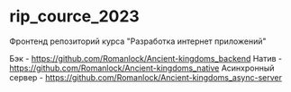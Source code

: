 # rip_cource_2023
Фронтенд репозиторий курса "Разработка интернет приложений"

Бэк - https://github.com/Romanlock/Ancient-kingdoms_backend
Натив - https://github.com/Romanlock/Ancient-kingdoms_native
Асинхронный сервер - https://github.com/Romanlock/Ancient-kingdoms_async-server
